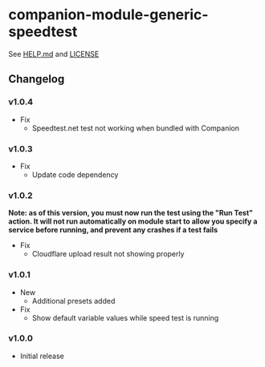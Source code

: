 # companion-module-generic-speedtest

See [HELP.md](/companion/HELP.md) and [LICENSE](./LICENSE)

## Changelog

### v1.0.4

- Fix
  - Speedtest.net test not working when bundled with Companion

### v1.0.3

- Fix
  - Update code dependency

### v1.0.2

**Note: as of this version, you must now run the test using the "Run Test" action. It will not run automatically on module start to allow you specify a service before running, and prevent any crashes if a test fails**

- Fix
  - Cloudflare upload result not showing properly

### v1.0.1

- New
  - Additional presets added
- Fix
  - Show default variable values while speed test is running

### v1.0.0

- Initial release
